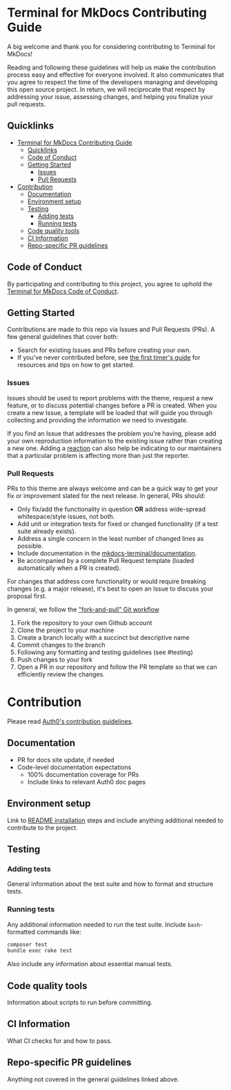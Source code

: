 # Terminal for MkDocs Contributing Guide

A big welcome and thank you for considering contributing to Terminal for MkDocs!

Reading and following these guidelines will help us make the contribution process easy and effective for everyone involved. It also communicates that you agree to respect the time of the developers managing and developing this open source project. In return, we will reciprocate that respect by addressing your issue, assessing changes, and helping you finalize your pull requests.

## Quicklinks

- [Terminal for MkDocs Contributing Guide](#terminal-for-mkdocs-contributing-guide)
  - [Quicklinks](#quicklinks)
  - [Code of Conduct](#code-of-conduct)
  - [Getting Started](#getting-started)
    - [Issues](#issues)
    - [Pull Requests](#pull-requests)
- [Contribution](#contribution)
  - [Documentation](#documentation)
  - [Environment setup](#environment-setup)
  - [Testing](#testing)
    - [Adding tests](#adding-tests)
    - [Running tests](#running-tests)
  - [Code quality tools](#code-quality-tools)
  - [CI Information](#ci-information)
  - [Repo-specific PR guidelines](#repo-specific-pr-guidelines)

## Code of Conduct

By participating and contributing to this project, you agree to uphold the [Terminal for MkDocs Code of Conduct](https://github.com/ntno/mkdocs-terminal/blob/main/CODE_OF_CONDUCT.md).

## Getting Started

Contributions are made to this repo via Issues and Pull Requests (PRs). A few general guidelines that cover both:

- Search for existing Issues and PRs before creating your own.
- If you've never contributed before, see [the first timer's guide](https://auth0.com/blog/a-first-timers-guide-to-an-open-source-project/) for resources and tips on how to get started.

### Issues

Issues should be used to report problems with the theme, request a new feature, or to discuss potential changes before a PR is created. When you create a new Issue, a template will be loaded that will guide you through collecting and providing the information we need to investigate.

If you find an Issue that addresses the problem you're having, please add your own reproduction information to the existing issue rather than creating a new one. Adding a [reaction](https://github.blog/2016-03-10-add-reactions-to-pull-requests-issues-and-comments/) can also help be indicating to our maintainers that a particular problem is affecting more than just the reporter.

### Pull Requests

PRs to this theme are always welcome and can be a quick way to get your fix or improvement slated for the next release. In general, PRs should:

- Only fix/add the functionality in question **OR** address wide-spread whitespace/style issues, not both.
- Add unit or integration tests for fixed or changed functionality (if a test suite already exists).
- Address a single concern in the least number of changed lines as possible.
- Include documentation in the [mkdocs-terminal/documentation](https://github.com/ntno/mkdocs-terminal/tree/main/documentation/docs).
- Be accompanied by a complete Pull Request template (loaded automatically when a PR is created).

For changes that address core functionality or would require breaking changes (e.g. a major release), it's best to open an Issue to discuss your proposal first.

In general, we follow the ["fork-and-pull" Git workflow](https://github.com/susam/gitpr)

1. Fork the repository to your own Github account
2. Clone the project to your machine
3. Create a branch locally with a succinct but descriptive name
4. Commit changes to the branch
5. Following any formatting and testing guidelines (see #testing)
6. Push changes to your fork
7. Open a PR in our repository and follow the PR template so that we can efficiently review the changes.

# Contribution

Please read [Auth0's contribution guidelines](https://github.com/auth0/open-source-template/blob/master/GENERAL-CONTRIBUTING.md).

## Documentation

- PR for docs site update, if needed
- Code-level documentation expectations
	- 100% documentation coverage for PRs
	- Include links to relevant Auth0 doc pages

## Environment setup

Link to [README installation](README.md#installation) steps and include anything additional needed to contribute to the project.

## Testing


### Adding tests

General information about the test suite and how to format and structure tests.

### Running tests

Any additional information needed to run the test suite. Include `bash`-formatted commands like:

```bash
composer test
bundle exec rake test
```

Also include any information about essential manual tests.

## Code quality tools

Information about scripts to run before committing.

## CI Information

What CI checks for and how to pass.

## Repo-specific PR guidelines

Anything not covered in the general guidelines linked above.
